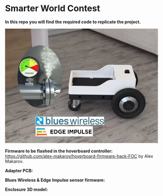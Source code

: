 # Smarter World Contest
**In this repo you will find the required code to replicate the project.**

![first_test results](https://github.com/Arakistech/SmarterWorld/blob/main/img/Portada.jpg)


**Firmware to be flashed in the hoverboard controller:** 
https://github.com/alex-makarov/hoverboard-firmware-hack-FOC
by Alex Makarov.


**Adapter PCB:** 

**Blues Wireless & Edge Impulse sensor firmware:** 

**Enclosure 3D model:** 
